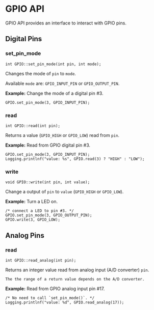 GPIO API
=======

GPIO API provides an interface to interact with GPIO pins.


Digital Pins
------------

### set_pin_mode ###
```api:c++
int GPIO::set_pin_mode(int pin, int mode);
```

Changes the mode of `pin` to `mode`.

Available `mode` are: `GPIO_INPUT_PIN` or `GPIO_OUTPUT_PIN`.

__Example:__ Change the mode of a digital pin #3.
```example:c++
GPIO.set_pin_mode(3, GPIO_INPUT_PIN);
```

### read ###
```api:c++
int GPIO::read(int pin);
```

Returns a value (`GPIO_HIGH` or `GPIO_LOW`) read from `pin`.

__Example:__ Read from GPIO digital pin #3.
```example:c++
GPIO.set_pin_mode(3, GPIO_INPUT_PIN);
Logging.printlnf("value: %s", GPIO.read(3) ? "HIGH" : "LOW");
```

### write ###
```api:c++
void GPIO::write(int pin, int value);
```

Change a output of `pin` to `value` (`GPIO_HIGH` or `GPIO_LOW`).

__Example:__ Turn a LED on.
```example:c++
/* connect a LED to pin #3. */
GPIO.set_pin_mode(3, GPIO_OUTPUT_PIN);
GPIO.write(3, GPIO_LOW);
```

Analog Pins
-----------

### read ###
```api:c++
int GPIO::read_analog(int pin);
```

Returns an integer value read from analog input (A/D converter) `pin`.

```note
The the range of a return value depends on the A/D converter.
```

__Example:__ Read from GPIO analog input pin #17.
```example:c++
/* No need to call `set_pin_mode()`. */
Logging.printlnf("value: %d", GPIO.read_analog(17));
```
